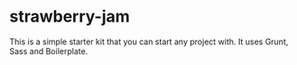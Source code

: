 strawberry-jam
==============

This is a simple starter kit that you can start any project with. It uses Grunt, Sass and Boilerplate.
